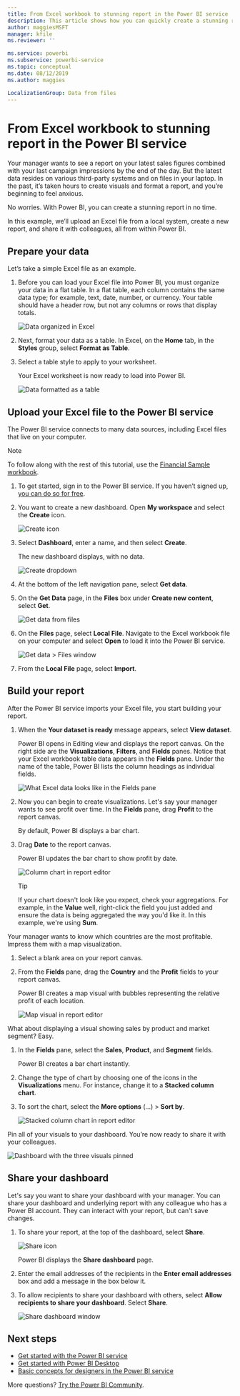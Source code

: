 ```yaml
---
title: From Excel workbook to stunning report in the Power BI service
description: This article shows how you can quickly create a stunning report from an Excel workbook.
author: maggiesMSFT
manager: kfile
ms.reviewer: ''

ms.service: powerbi
ms.subservice: powerbi-service
ms.topic: conceptual
ms.date: 08/12/2019
ms.author: maggies

LocalizationGroup: Data from files
---
```

# From Excel workbook to stunning report in the Power BI service
Your manager wants to see a report on your latest sales figures combined with your last campaign impressions by the end of the day. But the latest data resides on various third-party systems and on files in your laptop. In the past, it’s taken hours to create visuals and format a report, and you’re beginning to feel anxious.

No worries. With Power BI, you can create a stunning report in no time.

In this example, we’ll upload an Excel file from a local system, create a new report, and share it with colleagues, all from within Power BI.

## Prepare your data
Let’s take a simple Excel file as an example. 

1. Before you can load your Excel file into Power BI, you must organize your data in a flat table. In a flat table, each column contains the same data type; for example, text, date, number, or currency. Your table should have a header row, but not any columns or rows that display totals.

   ![Data organized in Excel](media/service-from-excel-to-stunning-report/pbi_excel_file.png)

2. Next, format your data as a table. In Excel, on the **Home** tab, in the **Styles** group, select **Format as Table**. 

3. Select a table style to apply to your worksheet. 

   Your Excel worksheet is now ready to load into Power BI.

   ![Data formatted as a table](media/service-from-excel-to-stunning-report/pbi_excel_table.png)

## Upload your Excel file to the Power BI service
The Power BI service connects to many data sources, including Excel files that live on your computer. 

 > [!NOTE] 
 > To follow along with the rest of this tutorial, use the [Financial Sample workbook](sample-financial-download.md).

1. To get started, sign in to the Power BI service. If you haven’t signed up, [you can do so for free](https://powerbi.com).

2. You want to create a new dashboard. Open **My workspace** and select the **Create** icon.

   ![Create icon](media/service-from-excel-to-stunning-report/power-bi-new-dash.png)

3. Select **Dashboard**, enter a name, and then select **Create**. 

   The new dashboard displays, with no data.

   ![Create dropdown](media/service-from-excel-to-stunning-report/power-bi-create-dash.png)

4. At the bottom of the left navigation pane, select **Get data**. 

5. On the **Get Data** page, in the **Files** box under **Create new content**, select **Get**.

   ![Get data from files](media/service-from-excel-to-stunning-report/pbi_get_files.png)

6. On the **Files** page, select **Local File**. Navigate to the Excel workbook file on your computer and select **Open** to load it into the Power BI service. 

   ![Get data > Files window](media/service-from-excel-to-stunning-report/pbi_local_file.png)

7. From the **Local File** page, select **Import**.


## Build your report
After the Power BI service imports your Excel file, you start building your report. 

1. When the **Your dataset is ready** message appears, select **View dataset**.  

   Power BI opens in Editing view and displays the report canvas. On the right side are the **Visualizations**, **Filters**, and **Fields** panes. Notice that your Excel workbook table data appears in the **Fields** pane. Under the name of the table, Power BI lists the column headings as individual fields.

   ![What Excel data looks like in the Fields pane](media/service-from-excel-to-stunning-report/pbi_report_fields.png)

2. Now you can begin to create visualizations. Let's say your manager wants to see profit over time. In the **Fields** pane, drag **Profit** to the report canvas. 

   By default, Power BI displays a bar chart. 

3. Drag **Date** to the report canvas. 

   Power BI updates the bar chart to show profit by date.

   ![Column chart in report editor](media/service-from-excel-to-stunning-report/pbi_report_pin-new.png)

   > [!TIP]
   > If your chart doesn't look like you expect, check your aggregations. For example, in the **Value** well, right-click the field you just added and ensure the data is being aggregated the way you'd like it. In this example, we're using **Sum**.
   > 

Your manager wants to know which countries are the most profitable. Impress them with a map visualization. 

1. Select a blank area on your report canvas. 

2. From the **Fields** pane, drag the **Country** and the **Profit** fields to your report canvas.

   Power BI creates a map visual with bubbles representing the relative profit of each location.

   ![Map visual in report editor](media/service-from-excel-to-stunning-report/pbi_report_map-new.png)

What about displaying a visual showing sales by product and market segment? Easy. 

1. In the **Fields** pane, select the **Sales**, **Product**, and **Segment** fields. 
   
   Power BI creates a bar chart instantly. 

2. Change the type of chart by choosing one of the icons in the **Visualizations** menu. For instance, change it to a **Stacked column chart**. 

3. To sort the chart, select the **More options** (...) > **Sort by**.

   ![Stacked column chart in report editor](media/service-from-excel-to-stunning-report/pbi_barchart-new.png)

Pin all of your visuals to your dashboard. You’re now ready to share it with your colleagues.

   ![Dashboard with the three visuals pinned](media/service-from-excel-to-stunning-report/pbi_report.png)

## Share your dashboard
Let's say you want to share your dashboard with your manager. You can share your dashboard and underlying report with any colleague who has a Power BI account. They can interact with your report, but can't save changes.

1. To share your report, at the top of the dashboard, select **Share**.

   ![Share icon](media/service-from-excel-to-stunning-report/power-bi-share.png)

   Power BI displays the **Share dashboard** page. 

2. Enter the email addresses of the recipients in the **Enter email addresses** box and add a message in the box below it. 

3. To allow recipients to share your dashboard with others, select **Allow recipients to share your dashboard**. Select **Share**.

   ![Share dashboard window](media/service-from-excel-to-stunning-report/power-bi-share-dash-new.png)

## Next steps

* [Get started with the Power BI service](service-get-started.md)
* [Get started with Power BI Desktop](desktop-getting-started.md)
* [Basic concepts for designers in the Power BI service](service-basic-concepts.md)

More questions? [Try the Power BI Community](http://community.powerbi.com/).

